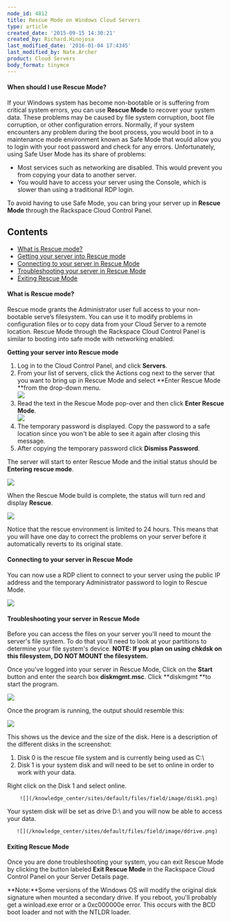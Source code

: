 ```yaml
---
node_id: 4812
title: Rescue Mode on Windows Cloud Servers
type: article
created_date: '2015-09-15 14:30:21'
created_by: Richard.Hinojosa
last_modified_date: '2016-01-04 17:4345'
last_modified_by: Nate.Archer
product: Cloud Servers
body_format: tinymce
---
```


#### When should I use Rescue Mode?

If your Windows system has become non-bootable or is suffering from
critical system errors, you can use **Rescue Mode** to recover your
system data. These problems may be caused by file system corruption,
boot file corruption, or other configuration errors. Normally, if your
system encounters any problem during the boot process, you would boot in
to a maintenance mode environment known as Safe Mode that would allow
you to login with your root password and check for any errors.
Unfortunately, using Safe User Mode has its share of problems:

-   Most services such as networking are disabled. This would prevent
    you from copying your data to another server.
-   You would have to access your server using the Console, which is
    slower than using a traditional RDP login.

To avoid having to use Safe Mode, you can bring your server up in
**Rescue Mode** through the Rackspace Cloud Control Panel.

Contents
--------

-   [What is Rescue mode?](#What_is_Rescue_mode)
-   [Getting your server into Rescue
    mode](#Getting_your_server_into_Rescue_mode)
-   [Connecting to your server in Rescue
    Mode](#Connecting_to_your_server_in_Rescue_Mode)
-   [Troubleshooting your server in Rescue
    Mode](#Troubleshooting_your_server_in_Rescue_Mode)
-   [Exiting Rescue Mode](#Exiting_Rescue_Mode)

#### **What is Rescue mode?**

Rescue mode grants the Administrator user full access to your
non-bootable serve&rsquo;s filesystem. You can use it to modify problems in
configuration files or to copy data from your Cloud Server to a remote
location. Rescue Mode through the Rackspace Cloud Control Panel is
similar to booting into safe mode with networking enabled.

**Getting your server into Rescue mode**

1.  Log in to the Cloud Control Panel, and click **Servers**.
2.  From your list of servers, click the Actions cog next to the server
    that you want to bring up in Rescue Mode and select **Enter Rescue
    Mode **from the drop-down menu.\
     ![](/knowledge_center/sites/default/files/field/image/Windowsenter.png)
3.  Read the text in the Rescue Mode pop-over and then click **Enter
    Rescue Mode**.\
     ![](/knowledge_center/sites/default/files/field/image/rescuepopup.png)
4.  The temporary password is displayed. Copy the password to a safe
    location since you won't be able to see it again after closing this
    message.
5.  After copying the temporary password click **Dismiss Password**.

The server will start to enter Rescue Mode and the initial status should
be **Entering rescue mode**.

         
 ![](/knowledge_center/sites/default/files/field/image/winrescue.png)

When the Rescue Mode build is complete, the status will turn red and
display **Rescue**.

         
 ![](/knowledge_center/sites/default/files/field/image/rescueactive.png)

Notice that the rescue environment is limited to 24 hours. This means
that you will have one day to correct the problems on your server before
it automatically reverts to its original state.

#### Connecting to your server in Rescue Mode

You can now use a RDP client to connect to your server using the public
IP address and the temporary Administrator password to login to Rescue
Mode.

       
  ![](/knowledge_center/sites/default/files/field/image/rdpclient.png)

#### Troubleshooting your server in Rescue Mode

Before you can access the files on your server you'll need to mount the
server's file system. To do that you'll need to look at your partitions
to determine your file system's device. **NOTE: If you plan on using
chkdsk on this filesystem, DO NOT MOUNT the filesystem.**

Once you've logged into your server in Rescue Mode, Click on the
**Start** button and enter the search box **diskmgmt.msc**. Click
**diskmgmt **to start the program.

       
  ![](/knowledge_center/sites/default/files/field/image/diskmgmt.png)

Once the program is running, the output should resemble this:

       
 ![](/knowledge_center/sites/default/files/field/image/diskmgmtoutput.png)

This shows us the device and the size of the disk. Here is a description
of the different disks in the screenshot:

1.  Disk 0 is the rescue file system and is currently being used as C:\\
2.  Disk 1 is your system disk and will need to be set to online in
    order to work with your data.

Right click on the Disk 1 and select online.

        ![](/knowledge_center/sites/default/files/field/image/disk1.png)

Your system disk will be set as drive D:\\ and you will now be able to
access your data.

       ![](/knowledge_center/sites/default/files/field/image/ddrive.png)

#### **Exiting Rescue Mode**

Once you are done troubleshooting your system, you can exit Rescue Mode
by clicking the button labeled **Exit Rescue Mode** in the Rackspace
Cloud Control Panel on your Server Details page.

**Note:**Some versions of the Windows OS will modify the original disk
signature when mounted a secondary drive.  If you reboot, you'll
probably get a winload.exe error or a 0xc000000e error.  This occurs
with the BCD boot loader and not with the NTLDR loader. 

